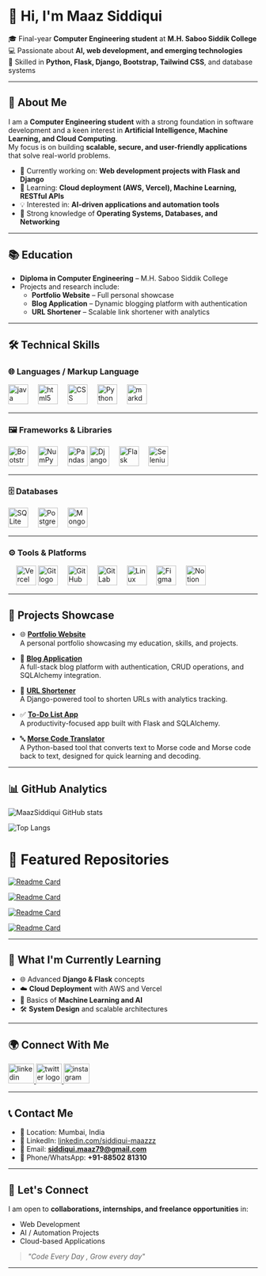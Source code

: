 
# 👋 Hi, I'm Maaz Siddiqui

🎓 Final-year **Computer Engineering student** at **M.H. Saboo Siddik College**  
💻 Passionate about **AI, web development, and emerging technologies**  
🚀 Skilled in **Python, Flask, Django, Bootstrap, Tailwind CSS**, and database systems

---

## 🚀 About Me

I am a **Computer Engineering student** with a strong foundation in software development and a keen interest in **Artificial Intelligence, Machine Learning, and Cloud Computing**.  
My focus is on building **scalable, secure, and user-friendly applications** that solve real-world problems.

- 🔭 Currently working on: **Web development projects with Flask and Django**
- 🌱 Learning: **Cloud deployment (AWS, Vercel), Machine Learning, RESTful APIs**
- 💡 Interested in: **AI-driven applications and automation tools**
- 🧩 Strong knowledge of **Operating Systems, Databases, and Networking**

---

## 📚 Education

- **Diploma in Computer Engineering** – M.H. Saboo Siddik College
- Projects and research include:
  - **Portfolio Website** – Full personal showcase
  - **Blog Application** – Dynamic blogging platform with authentication
  - **URL Shortener** – Scalable link shortener with analytics

---

## 🛠️ Technical Skills

### 🌐 Languages / Markup Language 
<div align="left">
   <img src="https://cdn.jsdelivr.net/gh/devicons/devicon/icons/java/java-original.svg" height="40" alt="java logo"  />
  <img width="12" />
  <img src="https://cdn.jsdelivr.net/gh/devicons/devicon/icons/html5/html5-original.svg" height="40" alt="html5 logo"  />
  <img width="12" />
  <img src="https://cdn.simpleicons.org/css/1572B6" height="40" alt="CSS logo" />
  <img width="12" />
  <img src="https://skillicons.dev/icons?i=py" height="40" alt="Python logo" />
  <img width="12" />
  <img src="https://cdn.jsdelivr.net/gh/devicons/devicon/icons/markdown/markdown-original.svg" height="40" alt="markdown logo"  />
  <img width="12" />
</div>  

---

### 🖼️ Frameworks & Libraries  
<div align="left">
  <img src="https://cdn.jsdelivr.net/gh/devicons/devicon/icons/bootstrap/bootstrap-original.svg" height="40" alt="Bootstrap logo" />
  <img width="12" />
  <img src="https://cdn.simpleicons.org/numpy/013243" height="40" alt="NumPy logo" />
  <img width="12" />
  <img src="https://cdn.simpleicons.org/pandas/150458" height="40" alt="Pandas logo" />
  <img src="https://cdn.jsdelivr.net/gh/devicons/devicon/icons/django/django-plain.svg" height="40" alt="Django logo" />
  <img width="12" />
  <img src="https://skillicons.dev/icons?i=flask" height="40" alt="Flask logo" />
  <img width="12" />
  <img src="https://cdn.simpleicons.org/selenium/43B02A" height="40" alt="Selenium logo" />
</div>  

---

### 🗄️ Databases  
<div align="left">
  <img src="https://cdn.simpleicons.org/sqlite/003B57" height="40" alt="SQLite logo" />
  <img width="12" />
  <img src="https://skillicons.dev/icons?i=postgres" height="40" alt="PostgreSQL logo" />
  <img width="12" />
  <img src="https://cdn.simpleicons.org/mongodb/47A248" height="40" alt="MongoDB logo" />
</div>  

---

### ⚙️ Tools & Platforms  
<div align="left">
  <img width="12" />
  <img src="https://cdn.simpleicons.org/vercel/000000" height="40" alt="Vercel logo" />
  <img src="https://skillicons.dev/icons?i=git" height="40" alt="Git logo" />
  <img width="12" />
  <img src="https://skillicons.dev/icons?i=github" height="40" alt="GitHub logo" />
  <img width="12" />
  <img src="https://skillicons.dev/icons?i=gitlab" height="40" alt="GitLab logo" />
  <img width="12" />
  <img src="https://skillicons.dev/icons?i=linux" height="40" alt="Linux logo" />
  <img width="12" />
  <img src="https://skillicons.dev/icons?i=figma" height="40" alt="Figma logo" />
  <img width="12" />
  <img src="https://skillicons.dev/icons?i=notion" height="40" alt="Notion logo" />
</div>  

---

## 💼 Projects Showcase

- 🌐 [**Portfolio Website**](https://the-maaz-portfolio.vercel.app/)  
  A personal portfolio showcasing my education, skills, and projects.

- 📝 [**Blog Application**](https://github.com/maazsiddiqui79/Blog-Website)  
  A full-stack blog platform with authentication, CRUD operations, and SQLAlchemy integration.

- 🔗 [**URL Shortener**](https://shortify-maazdev.vercel.app/)  
  A Django-powered tool to shorten URLs with analytics tracking.

- ✅ [**To-Do List App**](https://go-todo-task.onrender.com/)  
  A productivity-focused app built with Flask and SQLAlchemy.

- 🔤 [**Morse Code Translator**](http://morse-origin.vercel.app/)  
  A Python-based tool that converts text to Morse code and Morse code back to text, designed for quick learning and decoding.

---

## 📊 GitHub Analytics

![MaazSiddiqui GitHub stats](https://github-readme-stats.vercel.app/api?username=maazsiddiqui79&theme=tokyonight&show_icons=true)

![Top Langs](https://github-readme-stats.vercel.app/api/top-langs/?username=maazsiddiqui79&layout=pie&theme=panda)


# 📌 Featured Repositories

[![Readme Card](https://github-readme-stats.vercel.app/api/pin/?username=maazsiddiqui79&repo=PORTFOLIO&theme=tokyonight)](https://github.com/maazsiddiqui79/PORTFOLIO) 

[![Readme Card](https://github-readme-stats.vercel.app/api/pin/?username=maazsiddiqui79&repo=To-Do-App-with-User-Authentication&theme=tokyonight)](https://github.com/maazsiddiqui79/To-Do-App-with-User-Authentication) 

[![Readme Card](https://github-readme-stats.vercel.app/api/pin/?username=maazsiddiqui79&repo=PulseAI&theme=tokyonight)](https://github.com/maazsiddiqui79/PulseAI)  

[![Readme Card](https://github-readme-stats.vercel.app/api/pin/?username=maazsiddiqui79&repo=100-Days-Python-Project&theme=tokyonight)](https://github.com/maazsiddiqui79/100-Days-Python-Project)

---

## 📖 What I'm Currently Learning

- 🌐 Advanced **Django & Flask** concepts
- ☁️ **Cloud Deployment** with AWS and Vercel
- 🤖 Basics of **Machine Learning and AI**
- 🛠️ **System Design** and scalable architectures

---

## 🌍 Connect With Me

<div align="left">
  <a href="https://www.linkedin.com/in/siddiqui-maazzz/" target="_blank">
    <img src="https://raw.githubusercontent.com/maurodesouza/profile-readme-generator/master/src/assets/icons/social/linkedin/default.svg" width="52" height="40" alt="linkedin logo"  />
  </a>
  <a href="https://x.com/siddiquimaazzz" target="_blank">
    <img src="https://raw.githubusercontent.com/maurodesouza/profile-readme-generator/master/src/assets/icons/social/twitter/default.svg" width="52" height="40" alt="twitter logo"  />
  </a>
  <a href="https://www.instagram.com/siddiqui.maazzz/" target="_blank">
    <img src="https://raw.githubusercontent.com/maurodesouza/profile-readme-generator/master/src/assets/icons/social/instagram/default.svg" width="52" height="40" alt="instagram logo"  />
  </a>
</div>

---

## 📞 Contact Me

- 📍 Location: Mumbai, India
- 💼 LinkedIn: [linkedin.com/siddiqui-maazzz](https://linkedin.com/in/siddiqui-maazzz)
- 📧 Email: **siddiqui.maaz79@gmail.com**
- 📱 Phone/WhatsApp: **+91-88502 81310**

---

## 🌟 Let's Connect

I am open to **collaborations, internships, and freelance opportunities** in:

- Web Development
- AI / Automation Projects
- Cloud-based Applications

> _"Code Every Day ,
Grow every day"_

---
